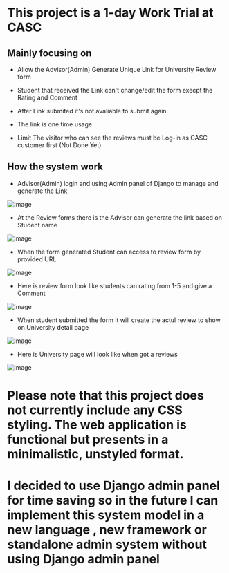 <h1>This project is a 1-day Work Trial at CASC</h1>
<h2>Mainly focusing on</h2>

- Allow the Advisor(Admin) Generate Unique Link for University Review form

- Student that received the Link can't change/edit the form execpt the Rating and Comment

- After Link submited it's not avaliable to submit again

- The link is one time usage

- Limit The visitor who can see the reviews must be Log-in as CASC customer first (Not Done Yet) 

## How the system work

- Advisor(Admin) login and using Admin panel of Django to manage and generate the Link

 
![image](https://github.com/user-attachments/assets/c5755f25-635a-496f-a7bf-5630cb68a152)


- At the Review forms there is the Advisor can generate the link based on Student name

![image](https://github.com/user-attachments/assets/98050765-c6d3-4fb2-b88f-7b7c3538e9c2)

- When the form generated Student can access to review form by provided URL

![image](https://github.com/user-attachments/assets/b4dc4733-e16c-465d-848f-d1d01f3c5606)

- Here is review form look like students can rating from 1-5 and give a Comment
  
![image](https://github.com/user-attachments/assets/279a760c-f5e5-42f3-8308-5eb4681e0fa0)

- When student submitted the form it will create the actul review to show on University detail page

![image](https://github.com/user-attachments/assets/444dd90f-d7b1-4b4a-b120-86f5bbdfa2ce)


- Here is University page will look like when got a reviews

![image](https://github.com/user-attachments/assets/04dbc246-5a41-4e63-9fde-311929c6b5ab)


# Please note that this project does not currently include any CSS styling. The web application is functional but presents in a minimalistic, unstyled format.

# I decided to use Django admin panel for time saving so in the future I can implement this system model in a new language , new framework or standalone admin system without using Django admin panel

